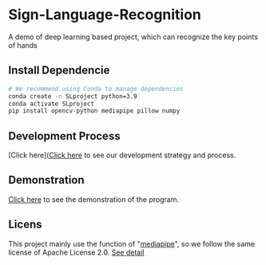 # Sign-Language-Recognition
A demo of deep learning based project, which can recognize the key points of hands


## Install Dependencie
  ```bash
  # We recommend using Conda to manage dependencies
  conda create -n SLproject python=3.9
  conda activate SLproject
  pip install opencv-python mediapipe pillow numpy
  ```

## Development Process
  [Click here]([Click here](Documents/develop%20process.md) to see our development strategy and process.

## Demonstration
  [Click here](YOUR_DEMO_LINK_HERE) to see the demonstration of the program.

## Licens
  This project mainly use the function of "[mediapipe](https://github.com/google-ai-edge/mediapipe)", so we follow the same license of Apache License 2.0. [See detail](/LICENSE)
